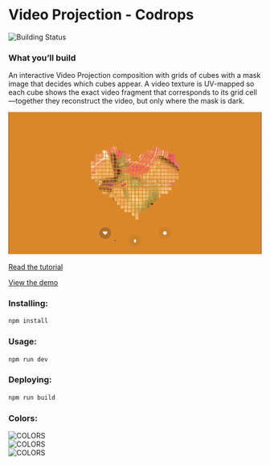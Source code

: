# Video Projection - Codrops
![Building Status](https://img.shields.io/badge/Building_Status-100%25-brightgreen)

### What you’ll build
An interactive Video Projection composition with grids of cubes with a mask image that decides which cubes appear. A video texture is UV-mapped so each cube shows the exact video fragment that corresponds to its grid cell—together they reconstruct the video, but only where the mask is dark. 

![Screenshot](./video-projection-cover.gif)

[Read the tutorial](https://tympanus.net/codrops/?p=98461)

[View the demo](https://6ycrps.csb.app/)


### Installing:
```bash
npm install
```
### Usage:
```bash
npm run dev
```
### Deploying:
```bash
npm run build
```

### Colors:
![COLORS](https://img.shields.io/badge/Heart:-%23e19800-%23e19800)  
![COLORS](https://img.shields.io/badge/Codrops:-%2300a00b-%2300a00b)  
![COLORS](https://img.shields.io/badge/Smile:-%23b90000-%23b90000)  
